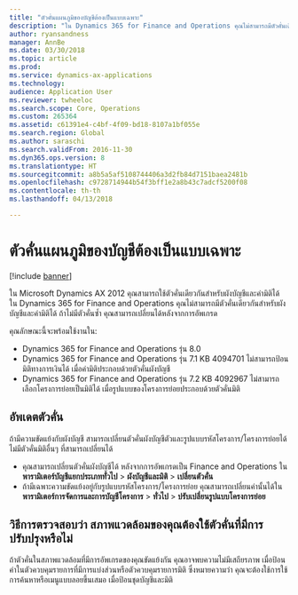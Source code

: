 ```yaml
---
title: "ตัวคั่นแผนภูมิของบัญชีต้องเป็นแบบเฉพาะ"
description: "ใน Dynamics 365 for Finance and Operations คุณไม่สามารถมีตัวคั่นเดียวกันสำหรับผังบัญชีและค่ามิติได้ คุณต้องเปลี่ยนค่าตัวคั่นหลังจากการอัพเกรด"
author: ryansandness
manager: AnnBe
ms.date: 03/30/2018
ms.topic: article
ms.prod: 
ms.service: dynamics-ax-applications
ms.technology: 
audience: Application User
ms.reviewer: twheeloc
ms.search.scope: Core, Operations
ms.custom: 265364
ms.assetid: c61391e4-c4bf-4f09-bd18-8107a1bf055e
ms.search.region: Global
ms.author: saraschi
ms.search.validFrom: 2016-11-30
ms.dyn365.ops.version: 8
ms.translationtype: HT
ms.sourcegitcommit: a8b5a5af5108744406a3d2fb84d7151baea2481b
ms.openlocfilehash: c9728714944b54f3bff1e2a8b43c7adcf5200f08
ms.contentlocale: th-th
ms.lasthandoff: 04/13/2018

---
```


# <a name="chart-of-accounts-delimiter-must-be-unique"></a>ตัวคั่นแผนภูมิของบัญชีต้องเป็นแบบเฉพาะ

[!include [banner](../includes/banner.md)]

ใน Microsoft Dynamics AX 2012 คุณสามารถใช้ตัวคั่นเดียวกันสำหรับผังบัญชีและค่ามิติได้ ใน Dynamics 365 for Finance and Operations คุณไม่สามารถมีตัวคั่นเดียวกันสำหรับผังบัญชีและค่ามิติได้ ถ้าไม่มีตัวคั่นซ้ำ คุณสามารถเปลี่ยนได้หลังจากการอัพเกรด 

คุณลักษณะนี้จะพร้อมใช้งานใน:
- Dynamics 365 for Finance and Operations รุ่น 8.0
- Dynamics 365 for Finance and Operations รุ่น 7.1 KB 4094701 ไม่สามารถป้อนมิติทางการเงินได้ เมื่อค่ามิติประกอบด้วยตัวคั่นผังบัญชี
- Dynamics 365 for Finance and Operations รุ่น 7.2 KB 4092967 ไม่สามารถเลือกโครงการย่อยเป็นมิติได้ เมื่อรูปแบบของโครงการย่อยประกอบด้วยตัวคั่นมิติ

## <a name="update-delimiter"></a>อัพเดตตัวคั่น
ถ้ามีความขัดแย้งกับผังบัญชี สามารถเปลี่ยนตัวคั่นผังบัญชีตัวและรูปแบบรหัสโครงการ/โครงการย่อยได้ ไม่มีตัวคั่นมิติอื่นๆ ที่สามารถเปลี่ยนได้ 
- คุณสามารถเปลี่ยนตัวคั่นผังบัญชีได้ หลังจากการอัพเกรดเป็น Finance and Operations ใน **พารามิเตอร์บัญชีแยกประเภททั่วไป** > **ผังบัญชีและมิติ** > **เปลี่ยนตัวคั่น** 
- ถ้ามีเฉพาะความขัดแย้งอยู่กับรูปแบบรหัสโครงการ/โครงการย่อย คุณสามารถเปลี่ยนค่านั้นได้ใน **พารามิเตอร์การจัดการและการบัญชีโครงการ** > **ทั่วไป** > **ปรับเปลี่ยนรูปแบบโครงการย่อย** 

## <a name="how-to-determine-if-your-environment-requires-updated-delimiters"></a>วิธีการตรวจสอบว่า สภาพแวดล้อมของคุณต้องใช้ตัวคั่นที่มีการปรับปรุงหรือไม่ 
ถ้าตัวคั่นในสภาพแวดล้อมที่มีการอัพเกรดของคุณขัดแย้งกัน คุณอาจพบความไม่มีเสถียรภาพ เมื่อป้อนค่าในตัวควบคุมรายการที่มีการแบ่งส่วนหรือตัวควบคุมรายการมิติ ซึ่งหมายความว่า คุณจะต้องใช้การใช้การค้นหาหรือเมนูแบบลอยขึ้นเสมอ เมื่อป้อนชุดบัญชีและมิติ

